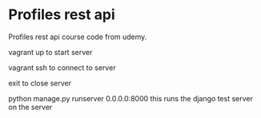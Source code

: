 # Profiles rest api

Profiles rest api course code from udemy.

vagrant up to start server

vagrant ssh to connect to server

exit to close server

python manage.py runserver 0.0.0.0:8000
  this runs the django test server on the server
